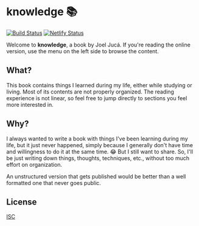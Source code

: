 # knowledge 📚

[![Build Status](https://travis-ci.org/joelwallis/knowledge.svg?branch=master)](https://travis-ci.org/joelwallis/knowledge)
[![Netlify Status](https://api.netlify.com/api/v1/badges/0859325e-4cd1-4333-8c45-1a9af16ab033/deploy-status)](https://app.netlify.com/sites/knowledge-joeljuca/deploys)

Welcome to **knowledge**, a book by Joel Jucá. If you're reading the online version, use the menu on the left side to browse the content.

## What?

This book contains things I learned during my life, either while studying or living. Most of its contents are not properly organized. The reading experience is not linear, so feel free to jump directly to sections you feel more interested in.

## Why?

I always wanted to write a book with things I've been learning during my life, but it just never happened, simply because I generally don't have time and willingness to do it at the same time. 😂 But I still want to share. So, I'll be just writing down things, thoughts, techniques, etc., without too much effort on organization.

An unstructured version that gets published would be better than a well formatted one that never goes public.

## License

[ISC](license)
